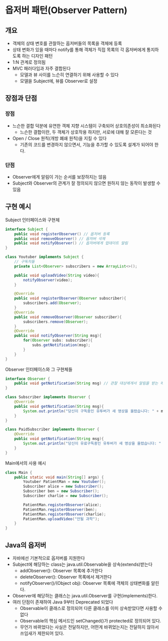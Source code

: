 # 옵저버 패턴(Observer Pattern)

## 개요

- 객체의 상태 변호를 관찰하는 옵저버들의 목록을 객체에 등록
- 상태 변화가 있을 때마다 notify를 통해 객체가 직접 목록의 각 옵저버에게 통지하도록 하는 디자인 패턴
- 1:N 관계로 정의됨
- MVC 패러다임과 자주 결합된다
  - 모델과 뷰 사이를 느슨히 연결하기 위해 사용할 수 있다
  - 모델을 Subject에, 뷰를 Observer로 설정

## 장점과 단점

### 장점

- 느슨한 결합 덕분에 유연한 객체 지향 시스템이 구축되어 상호의존성이 최소화된다
  - 느슨한 결합이란, 두 객체가 상호작용 하지만, 서로에 대해 잘 모른다는 것
- Open / Close 원칙(개방 폐쇄 원칙)을 지킬 수 있다
  - 기존의 코드를 변경하지 않으면서, 기능을 추가할 수 있도록 설계가 되어야 한다.

### 단점

- Observer에게 알림이 가는 순서를 보장하지는 않음
- Subject와 Observer의 관계가 잘 정의되지 않으면 원하지 않는 동작이 발생할 수 있음

## 구현 예시

Subject 인터페이스와 구현체

```java
interface Subject {
    public void registerObserver() // 옵저버 등록
    public void removeObserver() // 옵저버 삭제
    public void notifyObserver() // 옵저버에게 업데이트 알림
}

class Youtuber implements Subject {
    // 구독자들
    private List<Observer> subscribers = new ArrayList<>();

    public void uploadVideo(String video){
        notifyObserver(video);
    }

    @Override
    public void registerObserver(Observer subscriber){
        subscribers.add(Observer);
    }
    @Override
    public void removeObserver(Observer subscriber){
        subscribers.remove(Observer);
    }
    @Override
    public void notifyObserver(String msg){
        for(Observer subs: subscriber){
            subs.getNotification(msg);
        }
    }
}
```

Observer 인터페이스와 그 구현체들

```java
interface Observer {
    public void getNotification(String msg) // 관찰 대상에게서 알림을 받는 메서드
}

class Subscriber implements Observer {
    @Override
    public void getNotification(String msg){
        System.out.println("당신이 구독중인 유투버가 새 영상을 올렸습니다: " + msg);
    }
}

class PaidSubscriber implements Observer {
    @Override
    public void getNotification(String msg){
        System.out.println("당신이 유료구독중인 유투버가 새 영상을 올렸습니다: " + msg);
    }
}
```

Main에서의 사용 예시

```java
class Main {
    public static void main(String[] args) {
        Youtuber PatientMan = new Youtuber();
        Subscriber alice = new Subscriber();
        Subscriber ben = new Subscriber();
        Subscriber charlie = new Subscriber();

        PatientMan.registerObserver(alice);
        PatientMan.registerObserver(ben);
        PatientMan.registerObserver(charlie);
        PatientMan.uploadVideo("안될 과학");
    }
}
```

## Java의 옵저버

- 자바에선 기본적으로 옵저버를 지원한다
- Subject에 해당하는 class는 java.util.Observable을 상속(extends)받는다
  - addObserver(): Observer 목록에 추가한다
  - deleteObserver(): Observer 목록에서 제거한다
  - notifyObserver()/(Object obj): Observer 목록에 객체의 상태변화를 알린다.
- Observer에 해당하는 클래스는 java.util.Observer를 구현(implements)한다.
- 여러 단점이 존재하여 Java 9부터 Deprecated 되었다
  - Observable이 클래스로 정의되어 다른 클래스를 이미 상속받았다면 사용할 수 없다
  - Observable의 핵심 메서드인 setChanged()가 protected로 정의되어 있다.
  - 무언가 바뀌었다는 사실은 전달하지만, 어떤게 바뀌었는지는 전달하지 않아서 쓰임새가 제한되어 있다.
